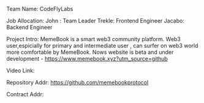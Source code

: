 Team Name: CodeFlyLabs

Job Allocation:
  John  : Team Leader
  Trekle: Frontend Engineer
  Jacabo: Backend Engineer

Project Intro: MemeBook is a smart web3 community platform. Web3 user,espicially for primary and intermediate user , can surfer on web3 world more comfortable by MemeBook. Nows website is beta and under development  - https://www.memebook.xyz?utm_source=github

Video Link:

Repository Addr: https://github.com/memebookprotocol

Contract Addr:
